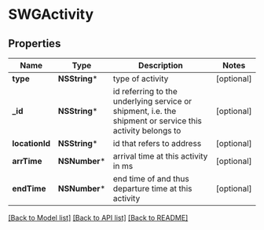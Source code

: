 # SWGActivity

## Properties
Name | Type | Description | Notes
------------ | ------------- | ------------- | -------------
**type** | **NSString*** | type of activity | [optional] 
**_id** | **NSString*** | id referring to the underlying service or shipment, i.e. the shipment or service this activity belongs to | [optional] 
**locationId** | **NSString*** | id that refers to address | [optional] 
**arrTime** | **NSNumber*** | arrival time at this activity in ms | [optional] 
**endTime** | **NSNumber*** | end time of and thus departure time at this activity | [optional] 

[[Back to Model list]](../README.md#documentation-for-models) [[Back to API list]](../README.md#documentation-for-api-endpoints) [[Back to README]](../README.md)


